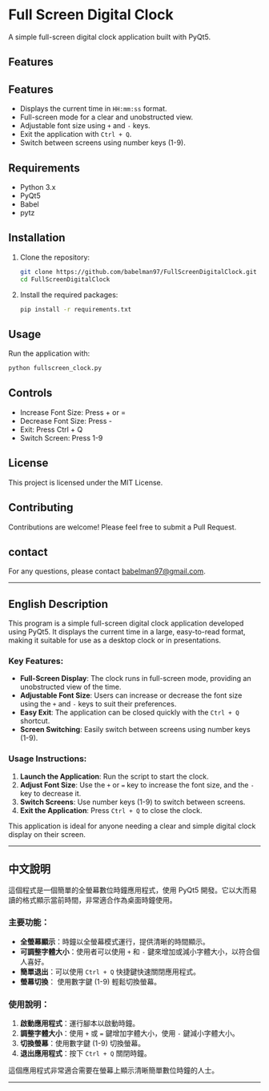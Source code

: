 # Full Screen Digital Clock

A simple full-screen digital clock application built with PyQt5.

## Features

## Features

- Displays the current time in `HH:mm:ss` format.
- Full-screen mode for a clear and unobstructed view.
- Adjustable font size using `+` and `-` keys.
- Exit the application with `Ctrl + Q`.
- Switch between screens using number keys (1-9).

## Requirements

- Python 3.x
- PyQt5
- Babel
- pytz

## Installation

1. Clone the repository:

   ```bash
   git clone https://github.com/babelman97/FullScreenDigitalClock.git
   cd FullScreenDigitalClock

2. Install the required packages:

   ```bash
   pip install -r requirements.txt

## Usage

Run the application with:

  ```bash
  python fullscreen_clock.py
  ```

## Controls

- Increase Font Size: Press + or =
- Decrease Font Size: Press -
- Exit: Press Ctrl + Q
- Switch Screen: Press 1-9

## License
This project is licensed under the MIT License.

## Contributing
Contributions are welcome! Please feel free to submit a Pull Request.

## contact
For any questions, please contact <babelman97@gmail.com>.


---

## English Description

This program is a simple full-screen digital clock application developed using PyQt5. It displays the current time in a large, easy-to-read format, making it suitable for use as a desktop clock or in presentations.

### Key Features:

- **Full-Screen Display**: The clock runs in full-screen mode, providing an unobstructed view of the time.
- **Adjustable Font Size**: Users can increase or decrease the font size using the `+` and `-` keys to suit their preferences.
- **Easy Exit**: The application can be closed quickly with the `Ctrl + Q` shortcut.
- **Screen Switching**: Easily switch between screens using number keys (1-9).

### Usage Instructions:

1. **Launch the Application**: Run the script to start the clock.
2. **Adjust Font Size**: Use the `+` or `=` key to increase the font size, and the `-` key to decrease it.
3. **Switch Screens**: Use number keys (1-9) to switch between screens.
4. **Exit the Application**: Press `Ctrl + Q` to close the clock.

This application is ideal for anyone needing a clear and simple digital clock display on their screen.

---

## 中文說明

這個程式是一個簡單的全螢幕數位時鐘應用程式，使用 PyQt5 開發。它以大而易讀的格式顯示當前時間，非常適合作為桌面時鐘使用。

### 主要功能：

- **全螢幕顯示**：時鐘以全螢幕模式運行，提供清晰的時間顯示。
- **可調整字體大小**：使用者可以使用 `+` 和 `-` 鍵來增加或減小字體大小，以符合個人喜好。
- **簡單退出**：可以使用 `Ctrl + Q` 快捷鍵快速關閉應用程式。
- **螢幕切換**： 使用數字鍵 (1-9) 輕鬆切換螢幕。

### 使用說明：

1. **啟動應用程式**：運行腳本以啟動時鐘。
2. **調整字體大小**：使用 `+` 或 `=` 鍵增加字體大小，使用 `-` 鍵減小字體大小。
3. **切換螢幕**：使用數字鍵 (1-9) 切換螢幕。
4. **退出應用程式**：按下 `Ctrl + Q` 關閉時鐘。

這個應用程式非常適合需要在螢幕上顯示清晰簡單數位時鐘的人士。

---

